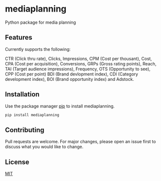 # mediaplanning
Python package for media planning

## Features

Currently supports the following: 

CTR (Click thru rate), Clicks, Impressions, CPM (Cost per thousant), Cost, CPA (Cost per acquisition), Conversions, GRPs (Gross rating points), Reach, TAI (Target audience impressions), Frequency, OTS (Opportunity to see), CPP (Cost per point) BDI (Brand devlopment index), CDI (Category development index), BOI (Brand opportunity index) and Adstock.

## Installation

Use the package manager [pip](https://pip.pypa.io/en/stable/) to install mediaplanning.

```bash
pip install mediaplanning
```

## Contributing
Pull requests are welcome. For major changes, please open an issue first to discuss what you would like to change.

## License
[MIT](https://choosealicense.com/licenses/mit/)
